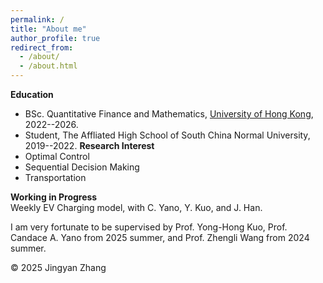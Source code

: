 ```yaml
---
permalink: /
title: "About me"
author_profile: true
redirect_from: 
  - /about/
  - /about.html
---
```


**Education**  
- BSc. Quantitative Finance and Mathematics, [University of Hong Kong]([https://www.hku.hk](https://www.hku.hk/)), 2022--2026.
- Student, The Affliated High School of South China Normal University, 2019--2022.
**Research Interest**
- Optimal Control
- Sequential Decision Making
- Transportation

**Working in Progress**  
Weekly EV Charging model, with C. Yano, Y. Kuo, and J. Han.

I am very fortunate to be supervised by Prof. Yong-Hong Kuo, Prof. Candace A. Yano from 2025 summer, and Prof. Zhengli Wang from 2024 summer.


<footer>
    <p>© 2025 Jingyan Zhang</p>
    <script type="text/javascript" id="mapmyvisitors" src="https://mapmyvisitors.com/map.js?cl=ffffff&w=300&t=tt&d=PJGHYl0CjG8zHjiAFTQLa532eEU8r_LnrpEwdBUvHA8&co=2d78ad&cmo=3acc3a&cmn=ff5353&ct=ffffff"></script>
</footer>
